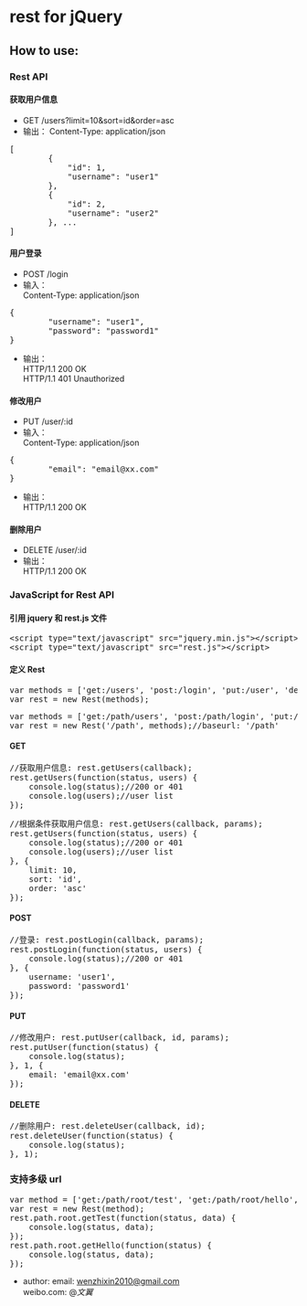 # rest for jQuery

## How to use:

### Rest API

#### 获取用户信息
* GET /users?limit=10&sort=id&order=asc
* 输出：
Content-Type: application/json  
<pre>
[
		{
			"id": 1,
			"username": "user1"
		}, 
		{
			"id": 2,
			"username": "user2"
		}, ...
]
</pre>

#### 用户登录
* POST /login
* 输入：  
Content-Type: application/json
<pre>
{
		"username": "user1",
		"password": "password1"
}
</pre>
* 输出：  
HTTP/1.1 200 OK  
HTTP/1.1 401 Unauthorized

#### 修改用户
* PUT /user/:id
* 输入：  
Content-Type: application/json
<pre>
{
		"email": "email@xx.com"
}
</pre>
* 输出：  
HTTP/1.1 200 OK  

#### 删除用户
* DELETE /user/:id
* 输出：  
HTTP/1.1 200 OK 

### JavaScript for Rest API

#### 引用 jquery 和 rest.js 文件
<pre>
&lt;script type="text/javascript" src="jquery.min.js"&gt;&lt;/script&gt;
&lt;script type="text/javascript" src="rest.js"&gt;&lt;/script&gt;
</pre>

#### 定义 Rest
<pre>
var methods = ['get:/users', 'post:/login', 'put:/user', 'delete:/user'];
var rest = new Rest(methods);
</pre>
<pre>
var methods = ['get:/path/users', 'post:/path/login', 'put:/path/user', 'delete:/path/user'];
var rest = new Rest('/path', methods);//baseurl: '/path'
</pre>

#### GET 
<pre>
//获取用户信息: rest.getUsers(callback);
rest.getUsers(function(status, users) {
	console.log(status);//200 or 401
	console.log(users);//user list
});
</pre>
<pre>
//根据条件获取用户信息: rest.getUsers(callback, params);
rest.getUsers(function(status, users) {
	console.log(status);//200 or 401
	console.log(users);//user list
}, {
	limit: 10,
	sort: 'id',
	order: 'asc'
});
</pre>

#### POST
<pre>
//登录: rest.postLogin(callback, params);
rest.postLogin(function(status, users) {
	console.log(status);//200 or 401
}, {
	username: 'user1',
	password: 'password1'
});
</pre>

#### PUT
<pre>
//修改用户: rest.putUser(callback, id, params);
rest.putUser(function(status) {
	console.log(status);
}, 1, {
	email: 'email@xx.com'
});
</pre>

#### DELETE
<pre>
//删除用户: rest.deleteUser(callback, id);
rest.deleteUser(function(status) {
	console.log(status);
}, 1);
</pre>


### 支持多级 url
<pre>
var method = ['get:/path/root/test', 'get:/path/root/hello', ];
var rest = new Rest(method);
rest.path.root.getTest(function(status, data) {
	console.log(status, data);
});
rest.path.root.getHello(function(status) {
	console.log(status, data);
});
</pre>



* author: 
email: wenzhixin2010@gmail.com  
weibo.com: @_文翼_  